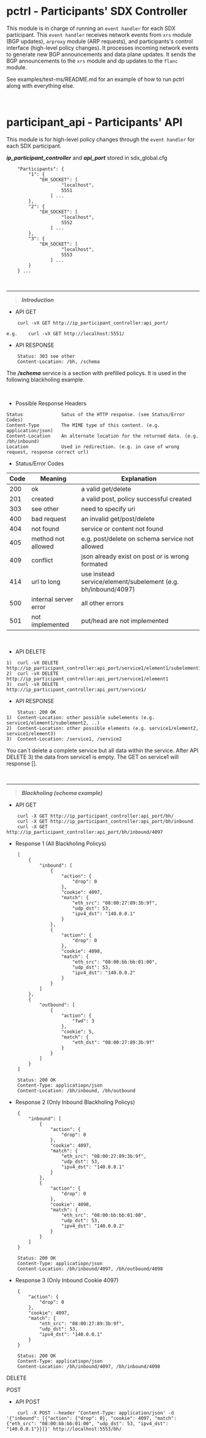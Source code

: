 # pctrl - Participants' SDX Controller

This module is in charge of running an `event handler` for each SDX participant. This `event handler`
receives network events from `xrs` module (BGP updates), `arproxy` module (ARP requests), and participants's
control interface (high-level policy changes). It processes incoming network events to generate new
BGP announcements and data plane updates. It sends the BGP announcements to the `xrs` module and
dp updates to the `flanc` module. 

See examples/test-ms/README.md for an example of how to run pctrl along with everything else.


&nbsp;


# participant_api - Participants' API

This module is for high-level policy changes through the `event handler` for each SDX participant.

***ip_participant_controller*** and ***api_port*** stored in sdx_global.cfg
```
	"Participants": {
	    "1": {
	        "EH_SOCKET": [
	                "localhost", 
	                5551
	            ] ...
	    },
	    "2": {
	        "EH_SOCKET": [
	                "localhost", 
	                5552
	            ] ...
	    },
	    "3": {
	        "EH_SOCKET": [
	                "localhost", 
	                5553
	            ] ...
	    }  
	} ...
```


&nbsp;


---
> ***Introduction***
+ API GET
```
	curl -vX GET http://ip_participant_controller:api_port/

e.g.	curl -vX GET http://localhost:5551/
```


+ API RESPONSE

```
	Status: 303 see other
	Content-Location: /bh, /schema
```

The ***/schema*** service is a section with prefilled policys. It is used in the following blackholing example.


&nbsp;


+ Possible Response Headers

```
Status          	Satus of the HTTP response. (see Status/Error Codes)
Content-Type 		The MIME type of this content. (e.g. application/json)
Content-Location	An alternate location for the returned data. (e.g. /bh/inbound)
Location         	Used in redirection. (e.g. in case of wrong request, response correct url)
```

+ Status/Error Codes

|Code|Meaning|Explanation|
|---|---|---|
|200|ok|a  valid get/delete|
|201|created|a valid post, policy successful created|
|303|see other|need to specify uri|
|400|bad request|an invalid get/post/delete|
|404|not found|service or content not found|
|405|method not allowed|e.g. post/delete on schema service not allowed| 
|409|conflict|json already exist on post or is wrong formated| 
|414|url to long| use instead service/element/subelement (e.g. bh/inbound/4097)| 
|500|internal server error|all other errors| 
|501|not implemented|put/head are not implemented| 


&nbsp;


+ API DELETE
```
1)	curl -vX DELETE http://ip_participant_controller:api_port/service1/element1/subelement1
2)	curl -vX DELETE http://ip_participant_controller:api_port/service1/element1
3)	curl -vX DELETE http://ip_participant_controller:api_port/service1/
```


+ API RESPONSE

```
	Status: 200 OK
1)	Content-Location: other possible subelements (e.g. service1/element1/subelement2, ..)
2)	Content-Location: other possible elements (e.g. service1/element2, service1/element3)
3)	Content-Location: /service1, /service2

```

You can`t delete a complete service but all data within the service. After API DELETE 3) the data from service1 is empty.
The GET on service1 will response [].

&nbsp;


---
> ***Blackholing (schema example)***

+ API GET
		
```
	curl -X GET http://ip_participant_controller:api_port/bh/
	curl -X GET http://ip_participant_controller:api_port/bh/inbound
	curl -X GET http://ip_participant_controller:api_port/bh/inbound/4097
```

+ Response 1 (All Blackholing Policys)
```
	[
	    {
	        "inbound": [
	            {
	                "action": {
	                    "drop": 0
	                },
	                "cookie": 4097,
	                "match": {
	                    "eth_src": "08:00:27:89:3b:9f",
	                    "udp_dst": 53,
	                    "ipv4_dst": "140.0.0.1"
	                }
	            },
	            {
	                "action": {
	                    "drop": 0
	                },
	                "cookie": 4098,
	                "match": {
	                    "eth_src": "08:00:bb:bb:01:00",
	                    "udp_dst": 53,
	                    "ipv4_dst": "140.0.0.2"
	                }
	            }
	        ]
	    },
	    {
	        "outbound": [
	            {
	                "action": {
	                    "fwd": 3
	                },
	                "cookie": 5,
	                "match": {
	                    "eth_dst": "08:00:27:89:3b:9f"
	                }
	            }
	        ]
	    }
	]

	Status: 200 OK
	Content-Type: applicatiopn/json
	Content-Location: /bh/inbound, /bh/outbound
```


+ Response 2 (Only Inbound Blackholing Policys)

```
	{
	    "inbound": [
	        {
	            "action": {
	                "drop": 0
	            },
	            "cookie": 4097,
	            "match": {
	                "eth_src": "08:00:27:89:3b:9f",
	                "udp_dst": 53,
	                "ipv4_dst": "140.0.0.1"
	            }
	        },
	        {
	            "action": {
	                "drop": 0
	            },
	            "cookie": 4098,
	            "match": {
	                "eth_src": "08:00:bb:bb:01:00",
	                "udp_dst": 53,
	                "ipv4_dst": "140.0.0.2"
	            }
	        }
	    ]
	}

	Status: 200 OK
	Content-Type: applicatiopn/json
	Content-Location: /bh/inbound/4097, /bh/outbound/4098
```

+ Response 3 (Only Inbound Cookie 4097)
```
	{
	    "action": {
	        "drop": 0
	    },
	    "cookie": 4097,
	    "match": {
	        "eth_src": "08:00:27:89:3b:9f",
	        "udp_dst": 53,
	        "ipv4_dst": "140.0.0.1"
	    }
	}

	Status: 200 OK
	Content-Type: applicatiopn/json
	Content-Location: /bh/inbound/4097, /bh/inbound/4098
```



DELETE



POST

+ API POST
		
```
	curl -X POST --header ‘Content-Type: application/json' -d '{"inbound": [{"action": {"drop": 0}, "cookie": 4097, "match": {"eth_src": "08:00:bb:bb:01:00", "udp_dst": 53, "ipv4_dst": "140.0.0.1"}}]}' http://localhost:5553/bh/
```










&nbsp;


